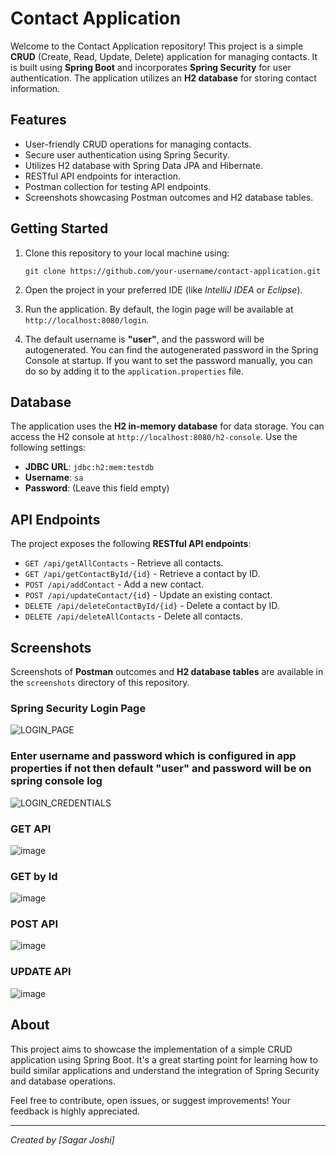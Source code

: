 # Contact Application

Welcome to the Contact Application repository! This project is a simple **CRUD** (Create, Read, Update, Delete) application for managing contacts. It is built using **Spring Boot** and incorporates **Spring Security** for user authentication. The application utilizes an **H2 database** for storing contact information.

## Features

- User-friendly CRUD operations for managing contacts.
- Secure user authentication using Spring Security.
- Utilizes H2 database with Spring Data JPA and Hibernate.
- RESTful API endpoints for interaction.
- Postman collection for testing API endpoints.
- Screenshots showcasing Postman outcomes and H2 database tables.

## Getting Started

1. Clone this repository to your local machine using:
   
    ```
    git clone https://github.com/your-username/contact-application.git
    ```
   
2. Open the project in your preferred IDE (like *IntelliJ IDEA* or *Eclipse*).

3. Run the application. By default, the login page will be available at `http://localhost:8080/login`.

4. The default username is **"user"**, and the password will be autogenerated. You can find the autogenerated password in the Spring Console at startup. If you want to set the password manually, you can do so by adding it to the `application.properties` file.

## Database

The application uses the **H2 in-memory database** for data storage. You can access the H2 console at `http://localhost:8080/h2-console`. Use the following settings:

- **JDBC URL**: `jdbc:h2:mem:testdb`
- **Username**: `sa`
- **Password**: (Leave this field empty)

## API Endpoints

The project exposes the following **RESTful API endpoints**:

- `GET /api/getAllContacts` - Retrieve all contacts.
- `GET /api/getContactById/{id}` - Retrieve a contact by ID.
- `POST /api/addContact` - Add a new contact.
- `POST /api/updateContact/{id}` - Update an existing contact.
- `DELETE /api/deleteContactById/{id}` - Delete a contact by ID.
- `DELETE /api/deleteAllContacts` - Delete all contacts.

## Screenshots

Screenshots of **Postman** outcomes and **H2 database tables** are available in the `screenshots` directory of this repository.



### Spring Security Login Page
![LOGIN_PAGE](https://github.com/CodingBazaar/contact-app/assets/37098603/57e6181b-d042-4c69-8c47-abbb72966985)

### Enter username and password which is configured in app properties if not then default "user" and password will be on spring console log
![LOGIN_CREDENTIALS](https://github.com/CodingBazaar/contact-app/assets/37098603/5d3a649b-c9d0-4254-9f37-d25169427fbd)

### GET API
![image](https://github.com/9579083813/Employee-Information/assets/11847962/cbee1f00-933f-4293-9365-a087c6c26be1)


### GET by Id
![image](https://github.com/9579083813/Employee-Information/assets/11847962/84628f11-431f-43bf-8d2e-c8db3217008d)



### POST API
![image](https://github.com/9579083813/Employee-Information/assets/11847962/3af55e20-8f73-43b2-bc43-30327e9be2f4)


### UPDATE API
![image](https://github.com/9579083813/Employee-Information/assets/11847962/0e7fb77b-bf44-4e83-a90b-3f3283c1d41c)

















## About

This project aims to showcase the implementation of a simple CRUD application using Spring Boot. It's a great starting point for learning how to build similar applications and understand the integration of Spring Security and database operations.

Feel free to contribute, open issues, or suggest improvements! Your feedback is highly appreciated.

---

*Created by [Sagar Joshi]*
